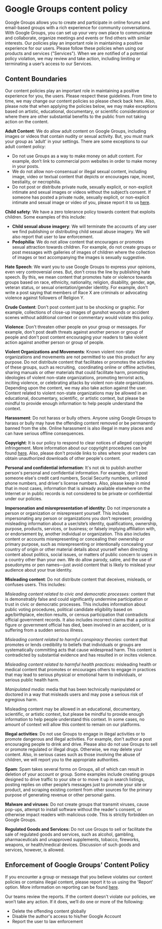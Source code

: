 Google Groups content policy
============================

Google Groups allows you to create and participate in online forums and email-based groups with a rich experience for community conversations. With Google Groups, you can set up your very own place to communicate and collaborate, organize meetings and events or find others with similar interests. Our policies play an important role in maintaining a positive experience for our users. Please follow these policies when using our products and services ("Services"). When we are notified of a potential policy violation, we may review and take action, including limiting or terminating a user’s access to our Services.

Content Boundaries
------------------

Our content policies play an important role in maintaining a positive experience for you, the users. Please respect these guidelines. From time to time, we may change our content policies so please check back here. Also, please note that when applying the policies below, we may make exceptions based on artistic, educational, documentary, or scientific considerations or where there are other substantial benefits to the public from not taking action on the content.

**Adult Content**: We do allow adult content on Google Groups, including images or videos that contain nudity or sexual activity. But, you must mark your group as 'adult' in your settings. There are some exceptions to our adult content policy:

*   Do not use Groups as a way to make money on adult content. For example, don’t link to commercial porn websites in order to make money in your posts.
*   We do not allow non-consensual or illegal sexual content, including image, video or textual content that depicts or encourages rape, incest, bestiality, or necrophilia.
*   Do not post or distribute private nude, sexually explicit, or non-explicit intimate and sexual images or videos without the subject’s consent. If someone has posted a private nude, sexually explicit, or non-explicit intimate and sexual image or video of you, please report it to us [here](https://support.google.com/groups/answer/7540088).

**Child safety**: We have a zero tolerance policy towards content that exploits children. Some examples of this include:

*   **Child sexual abuse imagery**: We will terminate the accounts of any user we find publishing or distributing child sexual abuse imagery. We will also report that user to law enforcement.
*   **Pedophilia**: We do not allow content that encourages or promotes sexual attraction towards children. For example, do not create groups or post messages with galleries of images of children where the collection of images or text accompanying the images is sexually suggestive.

**Hate Speech**: We want you to use Google Groups to express your opinions, even very controversial ones. But, don't cross the line by publishing hate speech. By this, we mean content that promotes hate or violence towards groups based on race, ethnicity, nationality, religion, disability, gender, age, veteran status, or sexual orientation/gender identity. For example, don't write a post saying that members of Race X are criminals or advocating violence against followers of Religion Y.

**Crude Content**: Don't post content just to be shocking or graphic. For example, collections of close-up images of gunshot wounds or accident scenes without additional context or commentary would violate this policy.

**Violence**: Don't threaten other people on your group or messages. For example, don't post death threats against another person or group of people and don't post content encouraging your readers to take violent action against another person or group of people.

**Violent Organizations and Movements**: Known violent non-state organizations and movements are not permitted to use this product for any purpose. Do not distribute content that facilitates or promotes the activities of these groups, such as recruiting,  coordinating online or offline activities, sharing manuals or other materials that could facilitate harm, promoting ideologies of violent non-state organizations, promoting terrorist acts, inciting violence, or celebrating attacks by violent non-state organizations. Depending upon the content, we may also take action against the user. Content related to violent non-state organizations may be allowed in an educational, documentary, scientific, or artistic context, but please be mindful to provide enough information to help people understand the context.

**Harassment**: Do not harass or bully others. Anyone using Google Groups to harass or bully may have the offending content removed or be permanently banned from the site. Online harassment is also illegal in many places and can have serious offline consequences.

**Copyright**: It is our policy to respond to clear notices of alleged copyright infringement. More information about our copyright procedures can be found [here](https://support.google.com/legal/troubleshooter/1114905?#ts=1115658,1115686). Also, please don't provide links to sites where your readers can obtain unauthorized downloads of other people's content.

**Personal and confidential information**: It's not ok to publish another person's personal and confidential information. For example, don't post someone else's credit card numbers, Social Security numbers, unlisted phone numbers, and driver's license numbers. Also, please keep in mind that in most cases, information that is already available elsewhere on the Internet or in public records is not considered to be private or confidential under our policies.

**Impersonation and misrepresentation of identity**: Do not impersonate a person or organization or misrepresent yourself. This includes impersonating any person or organizations you don’t represent; providing misleading information about a user/site’s identity, qualifications, ownership, purpose, products, services, or business; or falsely implying affiliation with, or endorsement by, another individual or organization. This also includes content or accounts misrepresenting or concealing their ownership or primary purpose, such as misrepresenting or intentionally concealing your country of origin or other material details about yourself when directing content about politics, social issues, or matters of public concern to users in a country other than your own. We do allow parody, satire, and the use of pseudonyms or pen names—just avoid content that is likely to mislead your audience about your true identity.

**Misleading content**: Do not distribute content that deceives, misleads, or confuses users. This includes:

_Misleading content related to civic and democratic processes:_ content that is demonstrably false and could significantly undermine participation or trust in civic or democratic processes. This includes information about public voting procedures, political candidate eligibility based on age/birthplace, election results, or census participation that contradicts official government records. It also includes incorrect claims that a political figure or government official has died, been involved in an accident, or is suffering from a sudden serious illness.

_Misleading content related to harmful conspiracy theories_: content that promotes or lends credibility to beliefs that individuals or groups are systematically committing acts that cause widespread harm. This content is contradicted by substantial evidence and has resulted in or incites violence.

_Misleading content related to harmful health practices:_ misleading health or medical content that promotes or encourages others to engage in practices that may lead to serious physical or emotional harm to individuals, or serious public health harm.

_Manipulated media:_ media that has been technically manipulated or doctored in a way that misleads users and may pose a serious risk of egregious harm.

Misleading content may be allowed in an educational, documentary, scientific, or artistic context, but please be mindful to provide enough information to help people understand this context. In some cases, no amount of context will allow this content to remain on our platforms.

**Illegal activities**: Do not use Groups to engage in illegal activities or to promote dangerous and illegal activities. For example, don't author a post encouraging people to drink and drive. Please also do not use Groups to sell or promote regulated or illegal drugs. Otherwise, we may delete your content. Also, in serious cases such as those involving the abuse of children, we will report you to the appropriate authorities.

**Spam**: Spam takes several forms on Groups, all of which can result in deletion of your account or group. Some examples include creating groups designed to drive traffic to your site or to move it up in search listings, posting replies on other people’s messages just to promote your site or product, and scraping existing content from other sources for the primary purpose of generating revenue or other personal gains.

**Malware and viruses**: Do not create groups that transmit viruses, cause pop-ups, attempt to install software without the reader's consent, or otherwise impact readers with malicious code. This is strictly forbidden on Google Groups.

**Regulated Goods and Services:** Do not use Groups to sell or facilitate the sale of regulated goods and services, such as alcohol, gambling, pharmaceuticals and unapproved supplements, tobacco, fireworks, weapons, or health/medical devices. Discussion of such goods and services, however, is allowed.

Enforcement of Google Groups’ Content Policy
--------------------------------------------

If you encounter a group or message that you believe violates our content policies or contains illegal content, please report it to us using the 'Report' option. More information on reporting can be found [here](https://support.google.com/groups/answer/81275).

Our teams review the reports. If the content doesn't violate our policies, we won’t take any action. If it does, we’ll do one or more of the following:

*   Delete the offending content globally
*   Disable the author's access to his/her Google Account
*   Report the user to law enforcement
